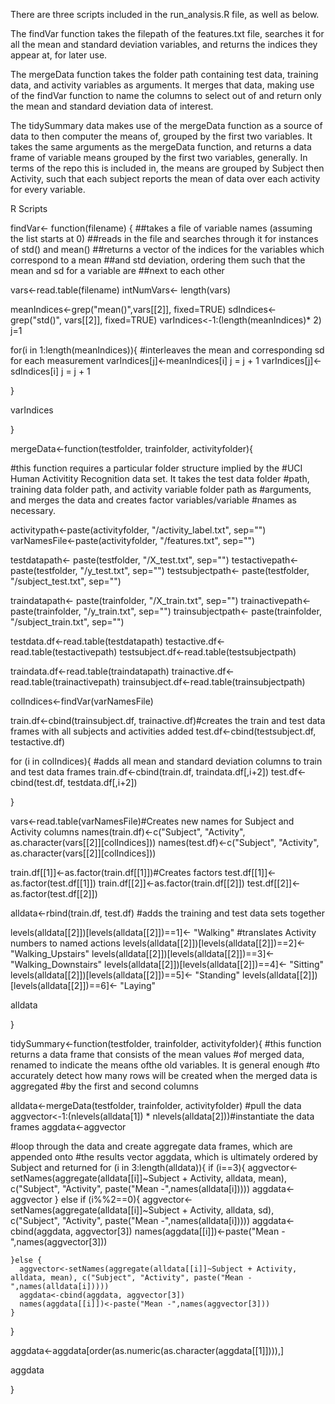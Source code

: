 There are three scripts included in the run_analysis.R file, as well as below.

The findVar function takes the filepath of the features.txt file,
searches it for all the mean and standard deviation variables, and 
returns the indices they appear at, for later use.

The mergeData function takes the folder path containing test data, 
training data, and activity variables as arguments. It merges that data,
making use of the findVar function to name the columns to select out of
and return only the mean and standard deviation data of interest.

The tidySummary data makes use of the mergeData function as a source
of data to then computer the means of, grouped by the first two variables.
It takes the same arguments as the mergeData function, and returns a
data frame of variable means grouped by the first two variables, generally. 
In terms of the repo this is included in, the means are grouped by Subject
then Activity, such that each subject reports the mean of data over each 
activity for every variable.

R Scripts

findVar<- function(filename) {
  ##takes a file of variable names (assuming the list starts at 0)
  ##reads in the file and searches through it for instances of std() and mean()
  ##returns a vector of the indices for the variables which correspond to a mean
  ##and std deviation, ordering them such that the mean and sd for a variable are
  ##next to each other
  
  vars<-read.table(filename)
  intNumVars<- length(vars)
  
  meanIndices<-grep("mean()",vars[[2]], fixed=TRUE)
  sdIndices<-grep("std()", vars[[2]], fixed=TRUE)
  varIndices<-1:(length(meanIndices)* 2)
  j=1
  
  for(i in 1:length(meanIndices)){ #interleaves the mean and corresponding sd for each measurement
    varIndices[j]<-meanIndices[i]
    j = j + 1
    varIndices[j]<-sdIndices[i]
    j = j + 1
    
    
  }
  
  varIndices
  
}

mergeData<-function(testfolder, trainfolder, activityfolder){
  
  #this function requires a particular folder structure implied by the
  #UCI Human Activitity Recognition data set. It takes the test data folder
  #path, training data folder path, and activity variable folder path as
  #arguments, and merges the data and creates factor variables/variable
  #names as necessary.
  
  
  activitypath<-paste(activityfolder, "/activity_label.txt", sep="")
  varNamesFile<-paste(activityfolder, "/features.txt", sep="")
  
  testdatapath<- paste(testfolder, "/X_test.txt", sep="")
  testactivepath<- paste(testfolder, "/y_test.txt", sep="")
  testsubjectpath<- paste(testfolder, "/subject_test.txt", sep="")
  
  traindatapath<- paste(trainfolder, "/X_train.txt", sep="")
  trainactivepath<- paste(trainfolder, "/y_train.txt", sep="")
  trainsubjectpath<- paste(trainfolder, "/subject_train.txt", sep="")
  
  testdata.df<-read.table(testdatapath)
  testactive.df<-read.table(testactivepath)
  testsubject.df<-read.table(testsubjectpath)
  
  traindata.df<-read.table(traindatapath)
  trainactive.df<-read.table(trainactivepath)
  trainsubject.df<-read.table(trainsubjectpath)
  
  colIndices<-findVar(varNamesFile)
  
  train.df<-cbind(trainsubject.df, trainactive.df)#creates the train and test data frames with all subjects and activities added
  test.df<-cbind(testsubject.df, testactive.df)

  for (i in colIndices){ #adds all mean and standard deviation columns to train and test data frames
    train.df<-cbind(train.df, traindata.df[,i+2])
    test.df<-cbind(test.df, testdata.df[,i+2])
    
  }
  
  vars<-read.table(varNamesFile)#Creates new names for Subject and Activity columns
  names(train.df)<-c("Subject", "Activity", as.character(vars[[2]][colIndices])) 
  names(test.df)<-c("Subject", "Activity", as.character(vars[[2]][colIndices]))
  
  train.df[[1]]<-as.factor(train.df[[1]])#Creates factors
  test.df[[1]]<-as.factor(test.df[[1]])
  train.df[[2]]<-as.factor(train.df[[2]])
  test.df[[2]]<-as.factor(test.df[[2]])
  
  alldata<-rbind(train.df, test.df) #adds the training and test data sets together
  
  levels(alldata[[2]])[levels(alldata[[2]])==1]<- "Walking" #translates Activity numbers to named actions
  levels(alldata[[2]])[levels(alldata[[2]])==2]<- "Walking_Upstairs"
  levels(alldata[[2]])[levels(alldata[[2]])==3]<- "Walking_Downstairs"
  levels(alldata[[2]])[levels(alldata[[2]])==4]<- "Sitting"
  levels(alldata[[2]])[levels(alldata[[2]])==5]<- "Standing"
  levels(alldata[[2]])[levels(alldata[[2]])==6]<- "Laying"
  
  alldata

}
  
tidySummary<-function(testfolder, trainfolder, activityfolder){
  #this function returns a data frame that consists of the mean values
  #of merged data, renamed to indicate the means ofthe old variables. It is general enough
  #to accurately detect how many rows will be created when the merged data is aggregated
  #by the first and second columns
  
  alldata<-mergeData(testfolder, trainfolder, activityfolder) #pull the data
  aggvector<-1:(nlevels(alldata[1]) * nlevels(alldata[2]))#instantiate the data frames
  aggdata<-aggvector
  
  #loop through the data and create aggregate data frames, which are appended onto
  #the results vector aggdata, which is ultimately ordered by Subject and returned
  for (i in 3:length(alldata)){
    if (i==3){
      aggvector<-setNames(aggregate(alldata[[i]]~Subject + Activity, alldata, mean), c("Subject", "Activity", paste("Mean -",names(alldata[i]))))
      aggdata<-aggvector
    }
    else if (i%%2==0){
      aggvector<-setNames(aggregate(alldata[[i]]~Subject + Activity, alldata, sd), c("Subject", "Activity", paste("Mean -",names(alldata[i]))))
      aggdata<-cbind(aggdata, aggvector[3])
      names(aggdata[[i]])<-paste("Mean -",names(aggvector[3]))
      
    }else {
      aggvector<-setNames(aggregate(alldata[[i]]~Subject + Activity, alldata, mean), c("Subject", "Activity", paste("Mean -",names(alldata[i]))))
      aggdata<-cbind(aggdata, aggvector[3])
      names(aggdata[[i]])<-paste("Mean -",names(aggvector[3]))
    }
    
    
  }
  
  aggdata<-aggdata[order(as.numeric(as.character(aggdata[[1]]))),]
  
  aggdata

}
